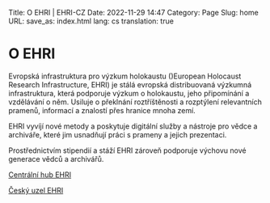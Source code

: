 Title: O EHRI | EHRI-CZ
Date: 2022-11-29 14:47
Category: Page
Slug: home
URL: 
save_as: index.html
lang: cs
translation: true

# O EHRI

Evropská infrastruktura pro výzkum holokaustu ()European Holocaust Research Infrastructure, EHRI) je stálá evropská  distribuovaná výzkumná infrastruktura, která podporuje výzkum o holokaustu, jeho připomínání a vzdělávání o něm. Usiluje o překlnání roztříštěnosti a rozptýlení relevantních pramenů, informací a znalostí přes hranice mnoha zemí.

EHRI vyvíjí nové metody a poskytuje digitální služby a nástroje pro vědce a archiváře, které jim usnadňují práci s prameny a jejich prezentaci.

Prostřednictvím stipendií a stáží EHRI zároveň podporuje výchovu nové generace vědců a archivářů.

[Centrální hub EHRI](https://www.ehri-project.eu/)

[Český uzel EHRI](about.md)
